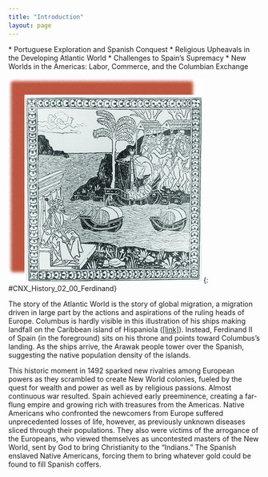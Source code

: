 ```yaml
---
title: "Introduction"
layout: page
---
```



<div data-type="abstract" markdown="1">
* Portuguese Exploration and Spanish Conquest
* Religious Upheavals in the Developing Atlantic World
* Challenges to Spain’s Supremacy
* New Worlds in the Americas: Labor, Commerce, and the Columbian Exchange

</div>

<?cnx.eoc class="summary" title="Summary"?>

<?cnx.eoc class="review-questions" title="Review Questions"?>

<?cnx.eoc class="critical-thinking" title="Critical Thinking Questions"?>

<?cnx.eoc class="references" title="References"?>

 ![A woodcut shows King Ferdinand of Spain as a crowned, robed ruler seated on a throne, surrounded by land and sea. He points across the Atlantic, where Columbus lands with three large ships. A large group of Indians is shown on the shore.](../resources/CNX_History_02_00_Ferdinand.jpg "After Christopher Columbus &#x201C;discovered&#x201D; the New World, he sent letters home to Spain describing the wonders he beheld. These letters were quickly circulated throughout Europe and translated into Italian, German, and Latin. This woodcut is from the first Italian verse translation of the letter Columbus sent to the Spanish court after his first voyage, Lettera delle isole novamente trovata by Giuliano Dati."){: #CNX_History_02_00_Ferdinand}

The story of the Atlantic World is the story of global migration, a migration driven in large part by the actions and aspirations of the ruling heads of Europe. Columbus is hardly visible in this illustration of his ships making landfall on the Caribbean island of Hispaniola ([\[link\]](#CNX_History_02_00_Ferdinand)). Instead, Ferdinand II of Spain (in the foreground) sits on his throne and points toward Columbus’s landing. As the ships arrive, the Arawak people tower over the Spanish, suggesting the native population density of the islands.

This historic moment in 1492 sparked new rivalries among European powers as they scrambled to create New World colonies, fueled by the quest for wealth and power as well as by religious passions. Almost continuous war resulted. Spain achieved early preeminence, creating a far-flung empire and growing rich with treasures from the Americas. Native Americans who confronted the newcomers from Europe suffered unprecedented losses of life, however, as previously unknown diseases sliced through their populations. They also were victims of the arrogance of the Europeans, who viewed themselves as uncontested masters of the New World, sent by God to bring Christianity to the “Indians.” The Spanish enslaved Native Americans, forcing them to bring whatever gold could be found to fill Spanish coffers.

